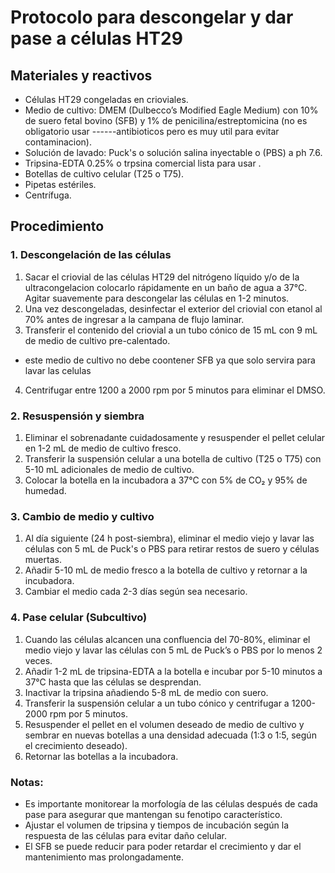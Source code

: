 
# Protocolo para descongelar y dar pase a células HT29

## Materiales y reactivos
- Células HT29 congeladas en crioviales.
- Medio de cultivo: DMEM (Dulbecco’s Modified Eagle Medium) con 10% de suero fetal bovino (SFB) y 1% de penicilina/estreptomicina (no es obligatorio usar ------antibioticos pero es muy util para evitar contaminacion).
- Solución de lavado: Puck's o solución salina inyectable o (PBS) a ph 7.6.
- Tripsina-EDTA 0.25% o trpsina comercial lista para usar .
- Botellas de cultivo celular (T25 o T75).
- Pipetas estériles.
- Centrífuga.

## Procedimiento

### 1. Descongelación de las células
1. Sacar el criovial de las células HT29 del nitrógeno líquido y/o de la ultracongelacion colocarlo rápidamente en un baño de agua a 37°C. Agitar suavemente para descongelar las células en 1-2 minutos.
2. Una vez descongeladas, desinfectar el exterior del criovial con etanol al 70% antes de ingresar a la campana de flujo laminar.
3. Transferir el contenido del criovial a un tubo cónico de 15 mL con 9 mL de medio de cultivo pre-calentado.
- este medio de cultivo no debe coontener SFB ya que solo servira para lavar las celulas
4. Centrifugar entre 1200 a 2000 rpm por 5 minutos para eliminar el DMSO.

### 2. Resuspensión y siembra
1. Eliminar el sobrenadante cuidadosamente y resuspender el pellet celular en 1-2 mL de medio de cultivo fresco.
2. Transferir la suspensión celular a una botella de cultivo (T25 o T75) con 5-10 mL adicionales de medio de cultivo.
3. Colocar la botella en la incubadora a 37°C con 5% de CO₂ y 95% de humedad.

### 3. Cambio de medio y cultivo
1. Al día siguiente (24 h post-siembra), eliminar el medio viejo y lavar las células con 5 mL de Puck's o PBS para retirar restos de suero y células muertas.
2. Añadir 5-10 mL de medio fresco a la botella de cultivo y retornar a la incubadora.
3. Cambiar el medio cada 2-3 días según sea necesario.

### 4. Pase celular (Subcultivo)
1. Cuando las células alcancen una confluencia del 70-80%, eliminar el medio viejo y lavar las células con 5 mL de Puck’s o PBS por lo menos 2 veces.
2. Añadir 1-2 mL de tripsina-EDTA a la botella e incubar por 5-10 minutos a 37°C hasta que las células se desprendan.
3. Inactivar la tripsina añadiendo 5-8 mL de medio con suero.
4. Transferir la suspensión celular a un tubo cónico y centrifugar a 1200-2000 rpm por 5 minutos.
5. Resuspender el pellet en el volumen deseado de medio de cultivo y sembrar en nuevas botellas a una densidad adecuada (1:3 o 1:5, según el crecimiento deseado).
6. Retornar las botellas a la incubadora.

### Notas:
- Es importante monitorear la morfología de las células después de cada pase para asegurar que mantengan su fenotipo característico.
- Ajustar el volumen de tripsina y tiempos de incubación según la respuesta de las células para evitar daño celular.
- El SFB se puede reducir para poder retardar el crecimiento y dar el mantenimiento mas prolongadamente. 






